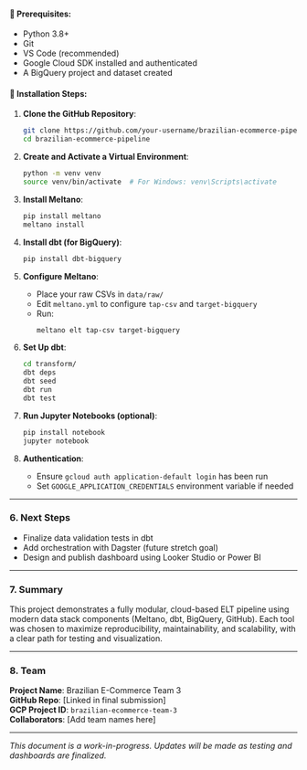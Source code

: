 #### 🔧 Prerequisites:

- Python 3.8+
- Git
- VS Code (recommended)
- Google Cloud SDK installed and authenticated
- A BigQuery project and dataset created

#### 🧰 Installation Steps:

1. **Clone the GitHub Repository**:

   ```bash
   git clone https://github.com/your-username/brazilian-ecommerce-pipeline.git
   cd brazilian-ecommerce-pipeline
   ```

2. **Create and Activate a Virtual Environment**:

   ```bash
   python -m venv venv
   source venv/bin/activate  # For Windows: venv\Scripts\activate
   ```

3. **Install Meltano**:

   ```bash
   pip install meltano
   meltano install
   ```

4. **Install dbt (for BigQuery)**:

   ```bash
   pip install dbt-bigquery
   ```

5. **Configure Meltano**:

   - Place your raw CSVs in `data/raw/`
   - Edit `meltano.yml` to configure `tap-csv` and `target-bigquery`
   - Run:
     ```bash
     meltano elt tap-csv target-bigquery
     ```

6. **Set Up dbt**:

   ```bash
   cd transform/
   dbt deps
   dbt seed
   dbt run
   dbt test
   ```

7. **Run Jupyter Notebooks (optional)**:

   ```bash
   pip install notebook
   jupyter notebook
   ```

8. **Authentication**:

   - Ensure `gcloud auth application-default login` has been run
   - Set `GOOGLE_APPLICATION_CREDENTIALS` environment variable if needed

---

### 6. Next Steps

- Finalize data validation tests in dbt
- Add orchestration with Dagster (future stretch goal)
- Design and publish dashboard using Looker Studio or Power BI

---

### 7. Summary

This project demonstrates a fully modular, cloud-based ELT pipeline using modern data stack components (Meltano, dbt, BigQuery, GitHub). Each tool was chosen to maximize reproducibility, maintainability, and scalability, with a clear path for testing and visualization.

---

### 8. Team

**Project Name**: Brazilian E-Commerce Team 3\
**GitHub Repo**: [Linked in final submission]\
**GCP Project ID**: `brazilian-ecommerce-team-3`\
**Collaborators**: [Add team names here]

---

*This document is a work-in-progress. Updates will be made as testing and dashboards are finalized.*

